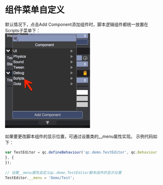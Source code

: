 # 组件菜单自定义
默认情况下，点击Add Component添加组件时，脚本逻辑组件都统一放置在Scripts子菜单下：  
![菜单](images/1.png)  

如果要更改脚本组件的显示位置，可通过设置类的__menu属性实现。
示例代码如下：  
````javascript
var TestEditor = qc.defineBehaviour('qc.demo.TestEditor', qc.Behaviour, function() {
}, {
});

// 设置__menu属性自定义qc.demo.TestEditor脚本组件的显示位置
TestEditor.__menu = 'Demo/Test';
````
